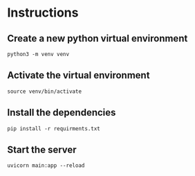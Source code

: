 # Instructions

## Create a new python virtual environment
```
python3 -m venv venv
```

## Activate the virtual environment
```
source venv/bin/activate
```

## Install the dependencies
```
pip install -r requirments.txt
```

## Start the server
```
uvicorn main:app --reload
```